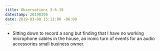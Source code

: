 ```yaml
---
title: Observations 3-6-19
datestamp: 20190306
date: 2019-03-08 15:11:00 -06:00
---
```


- Sitting down to record a song but finding that I have no working microphone cables in the house, an ironic turn of events for an audio accessories small business owner.
